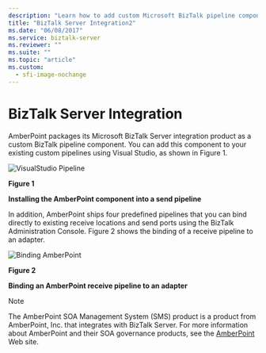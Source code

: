 ```yaml
---
description: "Learn how to add custom Microsoft BizTalk pipeline components from AmberPoint to your existing BizTalk Server custom pipelines, using Visual Studio."
title: "BizTalk Server Integration2"
ms.date: "06/08/2017"
ms.service: biztalk-server
ms.reviewer: ""
ms.suite: ""
ms.topic: "article"
ms.custom:
  - sfi-image-nochange
---
```

# BizTalk Server Integration

AmberPoint packages its Microsoft BizTalk Server integration product as a custom BizTalk pipeline component. You can add this component to your existing custom pipelines using Visual Studio, as shown in Figure 1.

 ![VisualStudio Pipeline](../esb-toolkit/media/ch9-visualstudiopipeline.jpg "Ch9-VisualStudioPipeline")

 **Figure 1**

 **Installing the AmberPoint component into a send pipeline**

 In addition, AmberPoint ships four predefined pipelines that you can bind directly to existing receive locations and send ports using the BizTalk Administration Console. Figure 2 shows the binding of a receive pipeline to an adapter.

 ![Binding AmberPoint](../esb-toolkit/media/ch9-bindingamberpoint.jpg "Ch9-BindingAmberPoint")

 **Figure 2**

 **Binding an AmberPoint receive pipeline to an adapter**

> [!NOTE]
>  The AmberPoint SOA Management System (SMS) product is a product from AmberPoint, Inc. that integrates with BizTalk Server. For more information about AmberPoint and their SOA governance products, see the [AmberPoint](https://go.microsoft.com/fwlink/?LinkId=188561) Web site.
